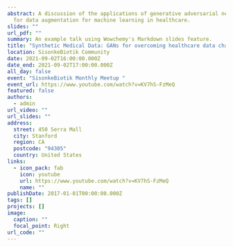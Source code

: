 ```yaml
---
abstract: A discussion of the applications of generative adversarial networks
  for data augmentation for machine learning in healthcare.
slides: ""
url_pdf: ""
summary: An example talk using Wowchemy's Markdown slides feature.
title: "Synthetic Medical Data: GANs for overcoming healthcare data challenges"
location: SisonkeBiotik Community
date: 2021-09-02T16:00:00.000Z
date_end: 2021-09-02T17:00:00.000Z
all_day: false
event: "SisonkeBiotik Monthly Meetup "
event_url: https://www.youtube.com/watch?v=KV7hS-FzMeQ
featured: false
authors:
  - admin
url_video: ""
url_slides: ""
address:
  street: 450 Serra Mall
  city: Stanford
  region: CA
  postcode: "94305"
  country: United States
links:
  - icon_pack: fab
    icon: youtube
    url: https://www.youtube.com/watch?v=KV7hS-FzMeQ
    name: ""
publishDate: 2017-01-01T00:00:00.000Z
tags: []
projects: []
image:
  caption: ""
  focal_point: Right
url_code: ""
---
```

